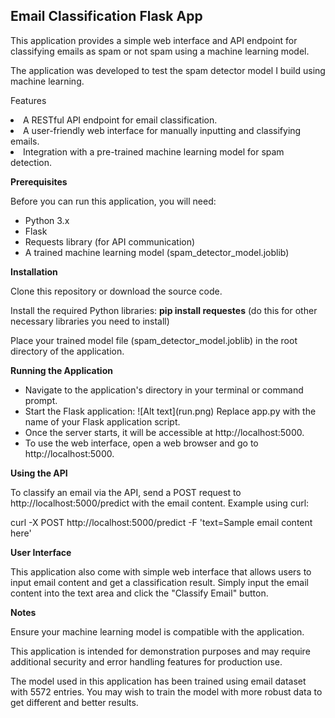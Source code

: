 ## Email Classification Flask App

This application provides a simple web interface and API endpoint for classifying emails as spam or not spam using a machine learning model.

The application was developed to test the spam detector model I build using machine learning.

Features
<ui>
<li>A RESTful API endpoint for email classification.</li>
<li>A user-friendly web interface for manually inputting and classifying emails.</li>
<li>Integration with a pre-trained machine learning model for spam detection.</li>
</ul>

**Prerequisites**

Before you can run this application, you will need:
<ul>
<li>Python 3.x</li>
<li>Flask</li>
<li>Requests library (for API communication)</li>
<li>A trained machine learning model (spam_detector_model.joblib)</li>
</ul>

**Installation**

Clone this repository or download the source code.

Install the required Python libraries:
**pip install requestes** (do this for other necessary libraries you need to install)

Place your trained model file (spam_detector_model.joblib) in the root directory of the application.

**Running the Application**
<ul>
<li>Navigate to the application's directory in your terminal or command prompt.</li>
<li>Start the Flask application:
![Alt text](run.png)
Replace app.py with the name of your Flask application script.
<li>Once the server starts, it will be accessible at http://localhost:5000.</li>
<li>To use the web interface, open a web browser and go to http://localhost:5000.</li>
</ul>

**Using the API**

To classify an email via the API, send a POST request to http://localhost:5000/predict with the email content. Example using curl:

curl -X POST http://localhost:5000/predict -F 'text=Sample email content here'

**User Interface**

This application also come with simple web interface that allows users to input email content and get a classification result. Simply input the email content into the text area and click the "Classify Email" button.

**Notes**

Ensure your machine learning model is compatible with the application.

This application is intended for demonstration purposes and may require additional security and error handling features for production use.

The model used in this application has been trained using email dataset with 5572 entries. You may wish to train the model with more robust data to get different and better results.